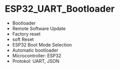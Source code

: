 # ESP32_UART_Bootloader
- Bootloader
- Remote Software Update 
- Factory reset
- soft Reset
- ESP32 Boot Mode Selection
- Automatic bootloader
- Microcontroller: ESP32
- Protokol: UART, JSON
